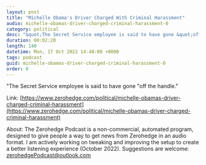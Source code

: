 ```yaml
---
layout: post
title: "Michelle Obama's Driver Charged With Criminal Harassment"
audio: michelle-obamas-driver-charged-criminal-harassment-0
category: political
desc: "&quot;The Secret Service employee is said to have gone &quot;off the handle.&quot; "
duration: 00:02:20
length: 140
datetime: Mon, 17 Oct 2022 14:40:00 +0000
tags: podcast
guid: michelle-obamas-driver-charged-criminal-harassment-0
order: 0
---
```

&quot;The Secret Service employee is said to have gone &quot;off the handle.&quot; 

Link: [https://www.zerohedge.com/political/michelle-obamas-driver-charged-criminal-harassment](https://www.zerohedge.com/political/michelle-obamas-driver-charged-criminal-harassment)

About: The Zerohedge Podcast is a non-commercial, automated program, designed to give people a way to get news from Zerohedge in an audio format.  I am actively working on tweaking and improving the setup to create a better listening experience (October 2022).  Suggestions are welcome: [zerohedgePodcast@outlook.com](mailto:zerohedgePodcast@outlook.com)